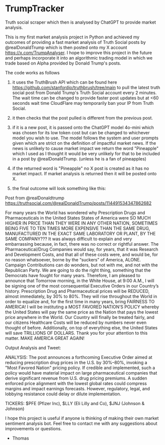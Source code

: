 # TrumpTracker
Truth social scraper which then is analysed by ChatGPT to provide market analysis.

This is my first market analysis project in Python and achieved my outcomes of providing a fast market analysis of Truth Social posts by @realDonaldTrump which is then posted onto my X account https://x.com/TrumpAnalyser.
I hope to improve this project in the future and perhaps incorporate it into an algorithmic trading model in which we trade based on Alpha provided by Donald Trump's posts.

The code works as follows
1. it uses the TruthBrush API which can be found here https://github.com/stanfordio/truthbrush/tree/main to pull the latest truth social post from Donald Trump's Truth Social account every 2 minutes. The wait time can be changed to provide faster post updates but at <60 seconds wait time CloudFlare may temporarily ban your IP from Truth Social.

2. it then checks that the post pulled is different from the previous post.

3. if it is a new post, it is passed onto the ChatGPT model 4o-mini which was chosen for its low token cost but can be changed to whichever model you wish to use. The model follows the system and user prompts given which are strict on the definition of impactful market news. If the news is unlikely to cause market impact we return the word "Pineapple" which I used as I thought it would be very unlikely for that to be included in a post by @realDonaldTrump. (unless he is a fan of pineapples)

4. if the returned word is "Pineapple" no X post is created as it has no market impact. If market analysis is returned then it will be posted onto X.

5. the final outcome will look something like this:

Post from @realDonaldtrump https://truthsocial.com/@realDonaldTrump/posts/114491534347862682

For many years the World has wondered why Prescription Drugs and Pharmaceuticals in the United States States of America were SO MUCH HIGHER IN PRICE THAN THEY WERE IN ANY OTHER NATION, SOMETIMES BEING FIVE TO TEN TIMES MORE EXPENSIVE THAN THE SAME DRUG, MANUFACTURED IN THE EXACT SAME LABORATORY OR PLANT, BY THE SAME COMPANY??? It was always difficult to explain and very embarrassing because, in fact, there was no correct or rightful answer. The Pharmaceutical/Drug Companies would say, for years, that it was Research and Development Costs, and that all of these costs were, and would be, for no reason whatsoever, borne by the “suckers” of America, ALONE. Campaign Contributions can do wonders, but not with me, and not with the Republican Party. We are going to do the right thing, something that the Democrats have fought for many years. Therefore, I am pleased to announce that Tomorrow morning, in the White House, at 9:00 A.M., I will be signing one of the most consequential Executive Orders in our Country’s history. Prescription Drug and Pharmaceutical prices will be REDUCED, almost immediately, by 30% to 80%. They will rise throughout the World in order to equalize and, for the first time in many years, bring FAIRNESS TO AMERICA! I will be instituting a MOST FAVORED NATION’S POLICY whereby the United States will pay the same price as the Nation that pays the lowest price anywhere in the World. Our Country will finally be treated fairly, and our citizens Healthcare Costs will be reduced by numbers never even thought of before. Additionally, on top of everything else, the United States will save TRILLIONS OF DOLLARS. Thank you for your attention to this matter. MAKE AMERICA GREAT AGAIN!

Output Analysis and Tweet:

ANALYSIS:
The post announces a forthcoming Executive Order aimed at reducing prescription drug prices in the U.S. by 30%–80%, invoking a "Most Favored Nation" pricing policy. If credible and implemented, such a policy would have material impact on large pharmaceutical companies that derive significant revenue from U.S. drug pricing premiums. A sudden enforced price alignment with the lowest global rates could compress margins and impact earnings forecasts. However, regulatory, legal, and lobbying resistance could delay or dilute implementation.

TICKERS:
$PFE (Pfizer Inc), $LLY (Eli Lilly and Co), $JNJ (Johnson & Johnson)




I hope this project is useful if anyone is thinking of making their own market sentiment analysis bot. Feel free to contact me with any suggestions about improvements or questions.

- Thomas
